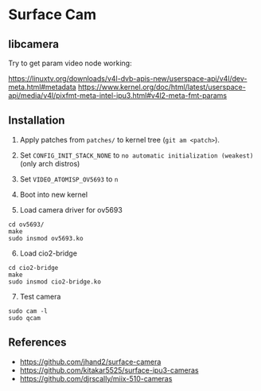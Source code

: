 # Surface Cam

## libcamera

Try to get param video node working:

https://linuxtv.org/downloads/v4l-dvb-apis-new/userspace-api/v4l/dev-meta.html#metadata
https://www.kernel.org/doc/html/latest/userspace-api/media/v4l/pixfmt-meta-intel-ipu3.html#v4l2-meta-fmt-params

## Installation

1. Apply patches from `patches/` to kernel tree (`git am <patch>`).

2. Set `CONFIG_INIT_STACK_NONE` to `no automatic initialization (weakest)` (only arch distros)

3. Set `VIDEO_ATOMISP_OV5693` to `n`

4. Boot into new kernel

5. Load camera driver for ov5693

```
cd ov5693/
make
sudo insmod ov5693.ko
```

6. Load cio2-bridge

```
cd cio2-bridge
make
sudo insmod cio2-bridge.ko
```

7. Test camera

```
sudo cam -l
sudo qcam
```

## References

- https://github.com/jhand2/surface-camera
- https://github.com/kitakar5525/surface-ipu3-cameras
- https://github.com/djrscally/miix-510-cameras
